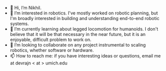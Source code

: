 - 👋 Hi, I’m Nikhil.
- 👀 I’m interested in robotics. I've mostly worked on robotic planning, but I'm broadly interested in building and understanding end-to-end robotic systems.
- 🌱 I’m currently learning about legged locomotion for humanoids. I don't believe that it will be that necessary in the near future, but it is an enjoyable, difficult problem to work on.
- 💞️ I’m looking to collaborate on any project instrumental to scaling robotics, whether software or hardware.
- 📫 How to reach me: if you have interesting ideas or questions, email me at devrajn < at > umich.edu

<!---
nik7273/nik7273 is a ✨ special ✨ repository because its `README.md` (this file) appears on your GitHub profile.
You can click the Preview link to take a look at your changes.
--->
